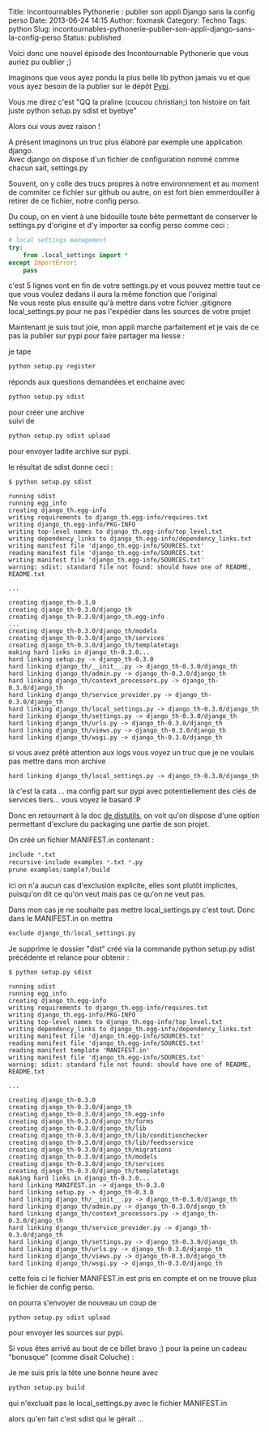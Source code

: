 Title: Incontournables Pythonerie : publier son appli Django sans la config perso
Date: 2013-06-24 14:15
Author: foxmask
Category: Techno
Tags: python
Slug: incontournables-pythonerie-publier-son-appli-django-sans-la-config-perso
Status: published

Voici donc une nouvel épisode des Incontournable Pythonerie que vous
auriez pu oublier ;)

Imaginons que vous ayez pondu la plus belle lib python jamais vu et que
vous ayez besoin de la publier sur le dépôt
[Pypi](https://pypi.python.org/pypi).

Vous me direz c'est "QQ la praline (coucou christian;) ton histoire on
fait juste python setup.py sdist et byebye"

Alors oui vous avez raison !

A présent imaginons un truc plus élaboré par exemple une application
django.  
Avec django on dispose d'un fichier de configuration nommé comme chacun
sait, settings.py

Souvent, on y colle des trucs propres à notre environnement et au moment
de commiter ce fichier sur github ou autre, on est fort bien
emmerdouiller à retirer de ce fichier, notre config perso.

Du coup, on en vient à une bidouille toute bête permettant de conserver
le settings.py d'origine et d'y importer sa config perso comme ceci :

```python
# local settings management
try:
    from .local_settings import *
except ImportError:
    pass
```

c'est 5 lignes vont en fin de votre settings.py et vous pouvez mettre
tout ce que vous voulez dedans il aura la même fonction que l'original  
Ne vous reste plus ensuite qu'à mettre dans votre fichier .gitignore
local\_settings.py pour ne pas l'expédier dans les sources de votre
projet

Maintenant je suis tout joie, mon appli marche parfaitement et je vais
de ce pas la publier sur pypi pour faire partager ma liesse :

je tape

```python
python setup.py register
```

réponds aux questions demandées et enchaine avec

```python
python setup.py sdist
```

pour créer une archive  
suivi de

```python
python setup.py sdist upload
```

pour envoyer ladite archive sur pypi.

le résultat de sdist donne ceci :

```shell
$ python setup.py sdist 

running sdist
running egg_info
creating django_th.egg-info
writing requirements to django_th.egg-info/requires.txt
writing django_th.egg-info/PKG-INFO
writing top-level names to django_th.egg-info/top_level.txt
writing dependency_links to django_th.egg-info/dependency_links.txt
writing manifest file 'django_th.egg-info/SOURCES.txt'
reading manifest file 'django_th.egg-info/SOURCES.txt'
writing manifest file 'django_th.egg-info/SOURCES.txt'
warning: sdist: standard file not found: should have one of README, README.txt

...

creating django_th-0.3.0
creating django_th-0.3.0/django_th
creating django_th-0.3.0/django_th.egg-info
...
creating django_th-0.3.0/django_th/models
creating django_th-0.3.0/django_th/services
creating django_th-0.3.0/django_th/templatetags
making hard links in django_th-0.3.0...
hard linking setup.py -> django_th-0.3.0
hard linking django_th/__init__.py -> django_th-0.3.0/django_th
hard linking django_th/admin.py -> django_th-0.3.0/django_th
hard linking django_th/context_processors.py -> django_th-0.3.0/django_th
hard linking django_th/service_provider.py -> django_th-0.3.0/django_th
hard linking django_th/local_settings.py -> django_th-0.3.0/django_th
hard linking django_th/settings.py -> django_th-0.3.0/django_th
hard linking django_th/urls.py -> django_th-0.3.0/django_th
hard linking django_th/views.py -> django_th-0.3.0/django_th
hard linking django_th/wsgi.py -> django_th-0.3.0/django_th
```

si vous avez prêté attention aux logs vous voyez un truc que je ne
voulais pas mettre dans mon archive

```shell
hard linking django_th/local_settings.py -> django_th-0.3.0/django_th
```

là c'est la cata ... ma config part sur pypi avec potentiellement des
clés de services tiers... vous voyez le basard :P

Donc en retournant à la doc [de
distutils](http://docs.python.org/3/distutils/sourcedist.html), on voit
qu'on dispose d'une option permettant d'exclure du packaging une partie
de son projet.

On créé un fichier MANIFEST.in contenant :

```python
include *.txt
recursive-include examples *.txt *.py
prune examples/sample?/build
```

ici on n'a aucun cas d'exclusion explicite, elles sont plutôt
implicites, puisqu'on dit ce qu'on veut mais pas ce qu'on ne veut pas.

Dans mon cas je ne souhaite pas mettre local\_settings.py c'est tout.
Donc dans le MANIFEST.in on mettra

```python
exclude django_th/local_settings.py
```

Je supprime le dossier "dist" créé via la commande python setup.py sdist
précédente et relance pour obtenir :

```shell
$ python setup.py sdist 

running sdist
running egg_info
creating django_th.egg-info
writing requirements to django_th.egg-info/requires.txt
writing django_th.egg-info/PKG-INFO
writing top-level names to django_th.egg-info/top_level.txt
writing dependency_links to django_th.egg-info/dependency_links.txt
writing manifest file 'django_th.egg-info/SOURCES.txt'
reading manifest file 'django_th.egg-info/SOURCES.txt'
reading manifest template 'MANIFEST.in'
writing manifest file 'django_th.egg-info/SOURCES.txt'
warning: sdist: standard file not found: should have one of README, README.txt

...

creating django_th-0.3.0
creating django_th-0.3.0/django_th
creating django_th-0.3.0/django_th.egg-info
creating django_th-0.3.0/django_th/forms
creating django_th-0.3.0/django_th/lib
creating django_th-0.3.0/django_th/lib/conditionchecker
creating django_th-0.3.0/django_th/lib/feedsservice
creating django_th-0.3.0/django_th/migrations
creating django_th-0.3.0/django_th/models
creating django_th-0.3.0/django_th/services
creating django_th-0.3.0/django_th/templatetags
making hard links in django_th-0.3.0...
hard linking MANIFEST.in -> django_th-0.3.0
hard linking setup.py -> django_th-0.3.0
hard linking django_th/__init__.py -> django_th-0.3.0/django_th
hard linking django_th/admin.py -> django_th-0.3.0/django_th
hard linking django_th/context_processors.py -> django_th-0.3.0/django_th
hard linking django_th/service_provider.py -> django_th-0.3.0/django_th
hard linking django_th/settings.py -> django_th-0.3.0/django_th
hard linking django_th/urls.py -> django_th-0.3.0/django_th
hard linking django_th/views.py -> django_th-0.3.0/django_th
hard linking django_th/wsgi.py -> django_th-0.3.0/django_th
```

cette fois ci le fichier MANIFEST.in est pris en compte et on ne trouve
plus le fichier de config perso.

on pourra s'envoyer de nouveau un coup de

```python
python setup.py sdist upload
```

pour envoyer les sources sur pypi.

Si vous êtes arrivé au bout de ce billet bravo ;) pour la peine un
cadeau "bonusque" (comme disait Coluche) :

Je me suis pris la tête une bonne heure avec

```python
python setup.py build
```

qui n'excluait pas le local\_settings.py avec le fichier MANIFEST.in

alors qu'en fait c'est sdist qui le gérait ...

